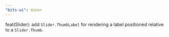 ```yaml
---
"bits-ui": minor
---
```


feat(Slider): add `Slider.ThumbLabel` for rendering a label positioned relative to a `Slider.Thumb`.

